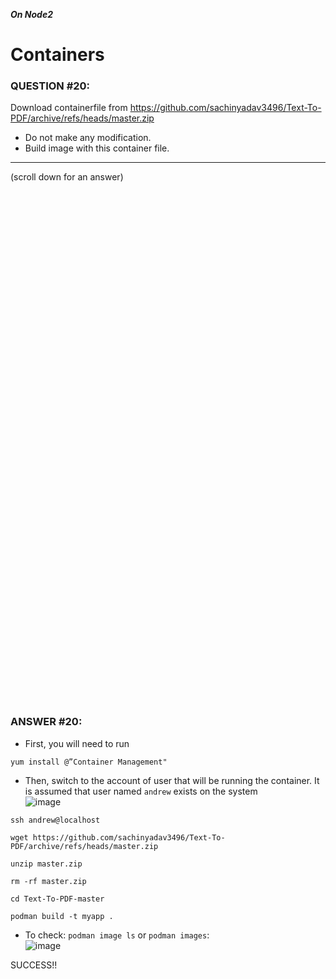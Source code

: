 ***On Node2***
# Containers

### QUESTION #20:
Download containerfile from https://github.com/sachinyadav3496/Text-To-PDF/archive/refs/heads/master.zip 
- Do not make any modification. 
- Build image with this container file.

***
(scroll down for an answer)

<br/><br/><br/><br/><br/><br/><br/><br/><br/><br/><br/><br/><br/><br/><br/><br/><br/><br/><br/><br/><br/><br/><br/><br/>
<br/><br/><br/><br/><br/><br/><br/><br/><br/><br/><br/><br/><br/><br/><br/><br/><br/><br/><br/><br/><br/><br/><br/><br/>

### ANSWER #20:
* First, you will need to run
```
yum install @”Container Management"
```
* Then, switch to the account of user that will be running the container. It is assumed that user named `andrew` exists on the system \
![image](https://github.com/RedHatRanger/rhcsa9vagrant/assets/90477448/3c976edc-3aec-4a0a-b247-ccfec11b62b7)

```
ssh andrew@localhost
```
```
wget https://github.com/sachinyadav3496/Text-To-PDF/archive/refs/heads/master.zip
```
```
unzip master.zip
```
```
rm -rf master.zip
```
```
cd Text-To-PDF-master
``` 
```
podman build -t myapp .
```
* To check: ```podman image ls``` or ```podman images```: \
![image](https://github.com/RedHatRanger/rhcsa9vagrant/assets/90477448/5210ba14-17a5-4f4f-bc0d-00d3efe570e4)

SUCCESS!!
